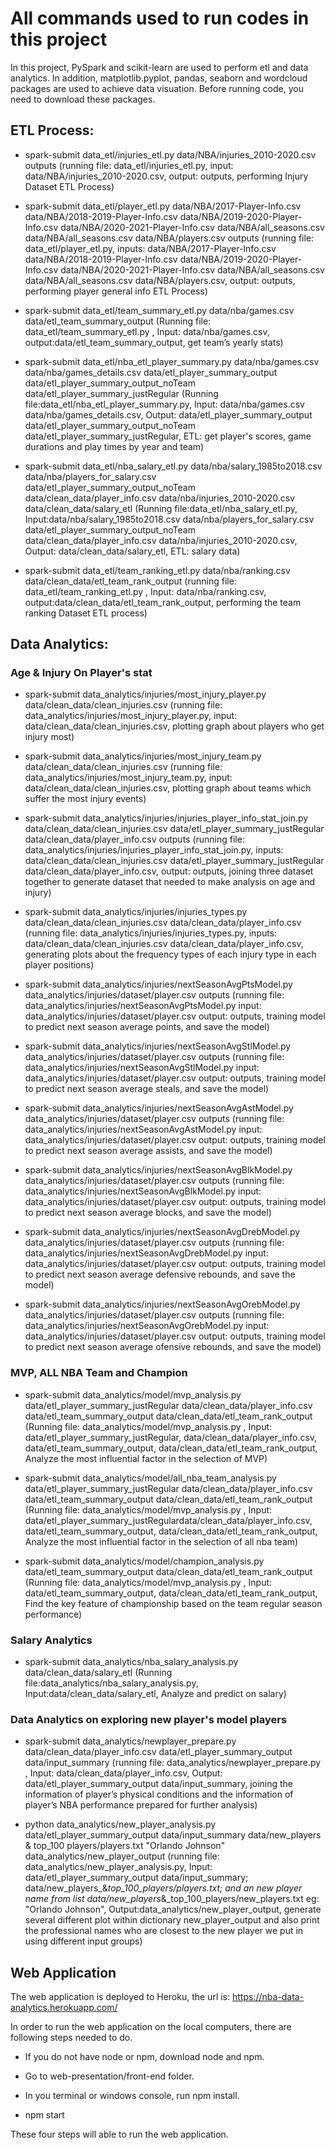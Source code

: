 # All commands used to run codes in this project

In this project, PySpark and scikit-learn are used to perform etl and data analytics. In addition, matplotlib.pyplot, pandas, seaborn and wordcloud packages are used to achieve data visuation. Before running code, you need to download these packages.

## ETL Process:

* spark-submit data_etl/injuries_etl.py data/NBA/injuries_2010-2020.csv outputs (running file: data_etl/injuries_etl.py, input: data/NBA/injuries_2010-2020.csv, output: outputs, performing Injury Dataset ETL Process)

* spark-submit data_etl/player_etl.py data/NBA/2017-Player-Info.csv data/NBA/2018-2019-Player-Info.csv data/NBA/2019-2020-Player-Info.csv data/NBA/2020-2021-Player-Info.csv data/NBA/all_seasons.csv data/NBA/all_seasons.csv data/NBA/players.csv outputs (running file: data_etl/player_etl.py, inputs: data/NBA/2017-Player-Info.csv data/NBA/2018-2019-Player-Info.csv data/NBA/2019-2020-Player-Info.csv data/NBA/2020-2021-Player-Info.csv data/NBA/all_seasons.csv data/NBA/all_seasons.csv data/NBA/players.csv, output: outputs, performing player general info ETL Process)

* spark-submit data_etl/team_summary_etl.py data/nba/games.csv data/etl_team_summary_output
(Running file: data_etl/team_summary_etl.py , Input: data/nba/games.csv, output:data/etl_team_summary_output, get team’s yearly stats)

* spark-submit data_etl/nba_etl_player_summary.py data/nba/games.csv data/nba/games_details.csv data/etl_player_summary_output data/etl_player_summary_output_noTeam data/etl_player_summary_justRegular
(Running file:data_etl/nba_etl_player_summary.py, Input: data/nba/games.csv data/nba/games_details.csv, Output: data/etl_player_summary_output data/etl_player_summary_output_noTeam data/etl_player_summary_justRegular, ETL: get player's scores, game durations and play times by year and team)

* spark-submit data_etl/nba_salary_etl.py data/nba/salary_1985to2018.csv data/nba/players_for_salary.csv data/etl_player_summary_output_noTeam data/clean_data/player_info.csv data/nba/injuries_2010-2020.csv data/clean_data/salary_etl
(Running file:data_etl/nba_salary_etl.py, Input:data/nba/salary_1985to2018.csv data/nba/players_for_salary.csv data/etl_player_summary_output_noTeam data/clean_data/player_info.csv data/nba/injuries_2010-2020.csv, Output: data/clean_data/salary_etl, ETL: salary data)

* spark-submit data_etl/team_ranking_etl.py data/nba/ranking.csv data/clean_data/etl_team_rank_output
(running file: data_etl/team_ranking_etl.py , Input: data/nba/ranking.csv, output:data/clean_data/etl_team_rank_output, performing the team ranking Dataset ETL process)



## Data Analytics:

### Age & Injury On Player's stat

* spark-submit data_analytics/injuries/most_injury_player.py data/clean_data/clean_injuries.csv (running file: data_analytics/injuries/most_injury_player.py, input: data/clean_data/clean_injuries.csv, plotting graph about players who get injury most)

* spark-submit data_analytics/injuries/most_injury_team.py data/clean_data/clean_injuries.csv (running file: data_analytics/injuries/most_injury_team.py, input: data/clean_data/clean_injuries.csv, plotting graph about teams which suffer the most injury events)

* spark-submit data_analytics/injuries/injuries_player_info_stat_join.py data/clean_data/clean_injuries.csv data/etl_player_summary_justRegular data/clean_data/player_info.csv outputs (running file: data_analytics/injuries/injuries_player_info_stat_join.py, inputs: data/clean_data/clean_injuries.csv data/etl_player_summary_justRegular data/clean_data/player_info.csv, output: outputs, joining three dataset together to generate dataset that needed to make analysis on age and injury)

* spark-submit data_analytics/injuries/injuries_types.py data/clean_data/clean_injuries.csv data/clean_data/player_info.csv (running file: data_analytics/injuries/injuries_types.py, inputs: data/clean_data/clean_injuries.csv data/clean_data/player_info.csv, generating plots about the frequency types of each injury type in each player positions)

* spark-submit data_analytics/injuries/nextSeasonAvgPtsModel.py data_analytics/injuries/dataset/player.csv outputs (running file: data_analytics/injuries/nextSeasonAvgPtsModel.py input: data_analytics/injuries/dataset/player.csv output: outputs, training model to predict next season average points, and save the model)

* spark-submit data_analytics/injuries/nextSeasonAvgStlModel.py data_analytics/injuries/dataset/player.csv outputs (running file: data_analytics/injuries/nextSeasonAvgStlModel.py input: data_analytics/injuries/dataset/player.csv output: outputs, training model to predict next season average steals, and save the model)

* spark-submit data_analytics/injuries/nextSeasonAvgAstModel.py data_analytics/injuries/dataset/player.csv outputs (running file: data_analytics/injuries/nextSeasonAvgAstModel.py input: data_analytics/injuries/dataset/player.csv output: outputs, training model to predict next season average assists, and save the model)

* spark-submit data_analytics/injuries/nextSeasonAvgBlkModel.py data_analytics/injuries/dataset/player.csv outputs (running file: data_analytics/injuries/nextSeasonAvgBlkModel.py input: data_analytics/injuries/dataset/player.csv output: outputs, training model to predict next season average blocks, and save the model)

* spark-submit data_analytics/injuries/nextSeasonAvgDrebModel.py data_analytics/injuries/dataset/player.csv outputs (running file: data_analytics/injuries/nextSeasonAvgDrebModel.py input: data_analytics/injuries/dataset/player.csv output: outputs, training model to predict next season average defensive rebounds, and save the model)

* spark-submit data_analytics/injuries/nextSeasonAvgOrebModel.py data_analytics/injuries/dataset/player.csv outputs (running file: data_analytics/injuries/nextSeasonAvgOrebModel.py input: data_analytics/injuries/dataset/player.csv output: outputs, training model to predict next season average ofensive rebounds, and save the model)


### MVP, ALL NBA Team and Champion 

* spark-submit data_analytics/model/mvp_analysis.py data/etl_player_summary_justRegular data/clean_data/player_info.csv data/etl_team_summary_output data/clean_data/etl_team_rank_output
(Running file: data_analytics/model/mvp_analysis.py , Input: data/etl_player_summary_justRegular, data/clean_data/player_info.csv, data/etl_team_summary_output, data/clean_data/etl_team_rank_output, Analyze the most influential factor in the selection of MVP)

* spark-submit data_analytics/model/all_nba_team_analysis.py data/etl_player_summary_justRegular data/clean_data/player_info.csv data/etl_team_summary_output data/clean_data/etl_team_rank_output
(Running file: data_analytics/model/mvp_analysis.py , Input: data/etl_player_summary_justRegulardata/clean_data/player_info.csv, data/etl_team_summary_output, data/clean_data/etl_team_rank_output, Analyze the most influential factor in the selection of all nba team)

* spark-submit data_analytics/model/champion_analysis.py data/etl_team_summary_output data/clean_data/etl_team_rank_output
(Running file: data_analytics/model/mvp_analysis.py , Input: data/etl_team_summary_output, data/clean_data/etl_team_rank_output, Find the key feature of championship based on the team regular season performance)

### Salary Analytics

* spark-submit data_analytics/nba_salary_analysis.py data/clean_data/salary_etl
(Running file:data_analytics/nba_salary_analysis.py, Input:data/clean_data/salary_etl, Analyze and predict on salary)

### Data Analytics on exploring new player's model players

* spark-submit data_analytics/newplayer_prepare.py data/clean_data/player_info.csv data/etl_player_summary_output data/input_summary
(running file: data_analytics/newplayer_prepare.py , Input: data/clean_data/player_info.csv, Output: data/etl_player_summary_output data/input_summary, joining the information of player’s physical conditions and the information of player’s NBA performance prepared for further analysis)

* python data_analytics/new_player_analysis.py data/etl_player_summary_output data/input_summary data/new_players & top_100 players/players.txt "Orlando Johnson" data_analytics/new_player_output
(running file: data_analytics/new_player_analysis.py, Input: data/etl_player_summary_output data/input_summary; data/new_players_&_top_100_players/players.txt; and an new player name from list data/new_players_&_top_100_players/new_players.txt eg: "Orlando Johnson", Output:data_analytics/new_player_output, generate several different plot within dictionary new_player_output and also print the professional names who are closest to the new player we put in using different input groups)



## Web Application

The web application is deployed to Heroku, the url is: https://nba-data-analytics.herokuapp.com/

In order to run the web application on the local computers, there are following steps needed to do.

* If you do not have node or npm, download node and npm.

* Go to web-presentation/front-end folder.

* In you terminal or windows console, run npm install.

* npm start

These four steps will able to run the web application.
